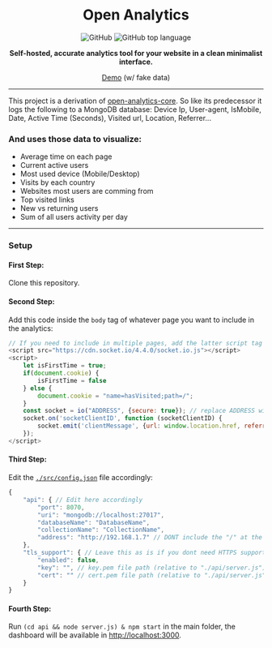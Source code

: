 <div align="center">

# Open Analytics

![GitHub](https://img.shields.io/github/license/Daniel31x13/open-analytics)  ![GitHub top language](https://img.shields.io/github/languages/top/daniel31x13/open-analytics)

**Self-hosted, accurate analytics tool for your website in a clean minimalist interface.**
    
[Demo](https://open-analytics-demo.herokuapp.com/) (w/ fake data)

</div>

---

This project is a derivation of [open-analytics-core](https://github.com/Daniel31x13/open-analytics-core).
So like its predecessor it logs the following to a MongoDB database: Device Ip, User-agent, IsMobile, Date, Active Time (Seconds), Visited url, Location, Referrer...

### And uses those data to visualize:
- Average time on each page
- Current active users
- Most used device (Mobile/Desktop)
- Visits by each country
- Websites most users are comming from
- Top visited links
- New vs returning users
- Sum of all users activity per day

---
### Setup

#### First Step:
Clone this repository.

#### Second Step:
Add this code inside the `body` tag of whatever page you want to include in the analytics:

```javascript
// If you need to include in multiple pages, add the latter script tag to a seperate .js file to avoid unnecessary lines of code.
<script src="https://cdn.socket.io/4.4.0/socket.io.js"></script>
<script>
    let isFirstTime = true;
    if(document.cookie) {
    	isFirstTime = false
    } else {
        document.cookie = "name=hasVisited;path=/";
    }
    const socket = io("ADDRESS", {secure: true}); // replace ADDRESS with the ip of the api address & port.
    socket.on('socketClientID', function (socketClientID) {
        socket.emit('clientMessage', {url: window.location.href, referrer: document.referrer, isFirstVisit: isFirstTime});
    });
</script>
```
#### Third Step:
Edit the [`./src/config.json`](src/config.json) file accordingly:
```javascript
{
    "api": { // Edit here accordingly
        "port": 8070,
        "uri": "mongodb://localhost:27017",
        "databaseName": "DatabaseName",
        "collectionName": "CollectionName",
        "address": "http://192.168.1.7" // DONT include the "/" at the end
    },
    "tls_support": { // Leave this as is if you dont need HTTPS support
        "enabled": false,
        "key": "", // key.pem file path (relative to "./api/server.js")
        "cert": "" // cert.pem file path (relative to "./api/server.js")
    }
}
```

#### Fourth Step:
Run `(cd api && node server.js) & npm start` in the main folder, the dashboard will be available in [http://localhost:3000](http://localhost:3000/).
